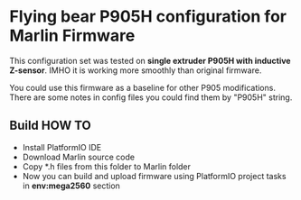 # Flying bear P905H configuration for Marlin Firmware

This configuration set was tested on **single extruder P905H with inductive Z-sensor**.
IMHO it is working more smoothly than original firmware.

You could use this firmware as a baseline for other P905 modifications.
There are some notes in config files you could find them by "P905H" string.

## Build HOW TO
  - Install PlatformIO IDE
  - Download Marlin source code
  - Copy *.h files from this folder to Marlin folder
  - Now you can build and upload firmware using PlatformIO project tasks in **env:mega2560** section

